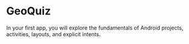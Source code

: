# GeoQuiz
In your first app, you will explore the fundamentals of Android projects, activities, layouts, and explicit intents.